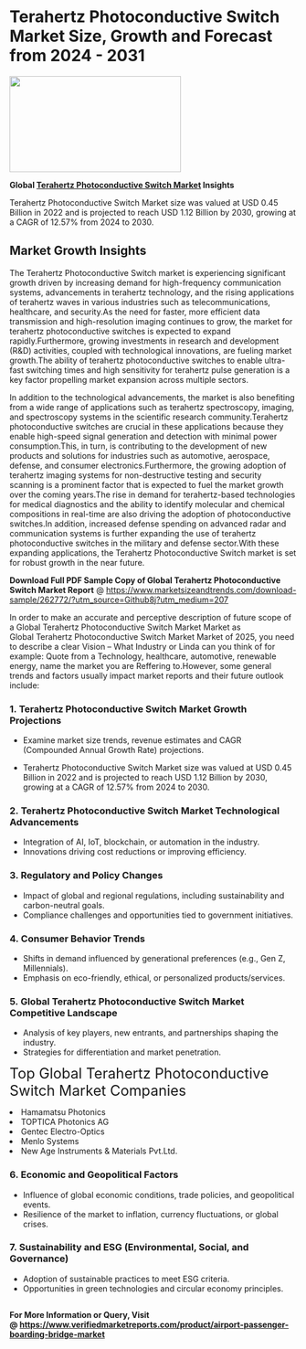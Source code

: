<H1>Terahertz Photoconductive Switch Market Size, Growth and Forecast from 2024 - 2031</H1><img class="aligncenter size-medium wp-image-584254" src="https://thirdeyenews.in/wp-content/uploads/2024/09/Global-Market-Research-300x168.jpeg" alt="" width="300" height="168" /><p><strong>Global&nbsp;<a href="https://www.marketsizeandtrends.com/download-sample/262772/?utm_source=Github8j?utm_medium=207">Terahertz Photoconductive Switch Market</a> Insights</strong></p><p>Terahertz Photoconductive Switch Market size was valued at USD 0.45 Billion in 2022 and is projected to reach USD 1.12 Billion by 2030, growing at a CAGR of 12.57% from 2024 to 2030.</p><p><h2>Market Growth Insights</h2> <p>The Terahertz Photoconductive Switch market is experiencing significant growth driven by increasing demand for high-frequency communication systems, advancements in terahertz technology, and the rising applications of terahertz waves in various industries such as telecommunications, healthcare, and security.As the need for faster, more efficient data transmission and high-resolution imaging continues to grow, the market for terahertz photoconductive switches is expected to expand rapidly.Furthermore, growing investments in research and development (R&D) activities, coupled with technological innovations, are fueling market growth.The ability of terahertz photoconductive switches to enable ultra-fast switching times and high sensitivity for terahertz pulse generation is a key factor propelling market expansion across multiple sectors.</p> <p>In addition to the technological advancements, the market is also benefiting from a wide range of applications such as terahertz spectroscopy, imaging, and spectroscopy systems in the scientific research community.Terahertz photoconductive switches are crucial in these applications because they enable high-speed signal generation and detection with minimal power consumption.This, in turn, is contributing to the development of new products and solutions for industries such as automotive, aerospace, defense, and consumer electronics.Furthermore, the growing adoption of terahertz imaging systems for non-destructive testing and security scanning is a prominent factor that is expected to fuel the market growth over the coming years.The rise in demand for terahertz-based technologies for medical diagnostics and the ability to identify molecular and chemical compositions in real-time are also driving the adoption of photoconductive switches.In addition, increased defense spending on advanced radar and communication systems is further expanding the use of terahertz photoconductive switches in the military and defense sector.With these expanding applications, the Terahertz Photoconductive Switch market is set for robust growth in the near future.<p><span class=""><strong>Download Full PDF Sample Copy of Global Terahertz Photoconductive Switch Market Report</strong> @ <a href="https://www.marketsizeandtrends.com/download-sample/262772/?utm_source=Github8j?utm_medium=207" target="_blank">https://www.marketsizeandtrends.com/download-sample/262772/?utm_source=Github8j?utm_medium=207</a></span></p><p>In order to make an accurate and perceptive description of future scope of a Global&nbsp;Terahertz Photoconductive Switch Market Market as Global&nbsp;Terahertz Photoconductive Switch Market Market of 2025, you need to describe a clear Vision &ndash; What Industry or Linda can you think of for example: Quote from a Technology, healthcare, automotive, renewable energy, name the market you are Reffering to.However, some general trends and factors usually impact market reports and their future outlook include:</p><h3>1.&nbsp;<strong>Terahertz Photoconductive Switch Market Growth Projections</strong></h3><ul><li>Examine market size trends, revenue estimates and CAGR (Compounded Annual Growth Rate) projections.</li><li><p>Terahertz Photoconductive Switch Market size was valued at USD 0.45 Billion in 2022 and is projected to reach USD 1.12 Billion by 2030, growing at a CAGR of 12.57% from 2024 to 2030.</p></li></ul><h3>2.&nbsp;<strong>Terahertz Photoconductive Switch Market Technological Advancements</strong></h3><ul><li>Integration of AI, IoT, blockchain, or automation in the industry.</li><li>Innovations driving cost reductions or improving efficiency.</li></ul><h3>3.&nbsp;<strong>Regulatory and Policy Changes</strong></h3><ul><li>Impact of global and regional regulations, including sustainability and carbon-neutral goals.</li><li>Compliance challenges and opportunities tied to government initiatives.</li></ul><h3>4.&nbsp;<strong>Consumer Behavior Trends</strong></h3><ul><li>Shifts in demand influenced by generational preferences (e.g., Gen Z, Millennials).</li><li>Emphasis on eco-friendly, ethical, or personalized products/services.</li></ul><h3>5.&nbsp;<strong>Global Terahertz Photoconductive Switch Market Competitive Landscape</strong></h3><ul><li>Analysis of key players, new entrants, and partnerships shaping the industry.</li><li>Strategies for differentiation and market penetration.</li></ul><p data-pm-slice="1 1 []"><span style="color: inherit; font-family: inherit; font-size: 25px;">Top Global Terahertz Photoconductive Switch Market Companies</span></p><div class="" data-test-id=""><p><li>Hamamatsu Photonics</li><li> TOPTICA Photonics AG</li><li> Gentec Electro-Optics</li><li> Menlo Systems</li><li> New Age Instruments & Materials Pvt.Ltd.</li></p></div><h3>6.&nbsp;<strong>Economic and Geopolitical Factors</strong></h3><ul><li>Influence of global economic conditions, trade policies, and geopolitical events.</li><li>Resilience of the market to inflation, currency fluctuations, or global crises.</li></ul><h3>7.&nbsp;<strong>Sustainability and ESG (Environmental, Social, and Governance)</strong></h3><ul><li>Adoption of sustainable practices to meet ESG criteria.</li><li>Opportunities in green technologies and circular economy principles.</li></ul><h2><strong style="font-size: 14px;">For More Information or Query, Visit @&nbsp;</strong><a style="background-color: #ffffff; font-size: 14px;" href="https://www.marketsizeandtrends.com/report/terahertz-photoconductive-switch-market/" target="_blank">https://www.verifiedmarketreports.com/product/airport-passenger-boarding-bridge-market</a></h2>
